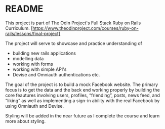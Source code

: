 # README

This project is part of The Odin Project's Full Stack Ruby on Rails Curriculum. [https://www.theodinproject.com/courses/ruby-on-rails/lessons/final-project]

The project will serve to showcase and practice understanding of 
- building new rails applications
- modelling data
- working with forms
- working with simple API's
- Devise and Omniauth authentications
etc.

The goal of the project is to build a mock Facebook website. The primary focus is to get the data and the back end working properly by building the core feautures involving users, profiles, “friending”, posts, news feed, and “liking” as well as implementing a sign-in ability with the real Facebook by using Omniauth and Devise.

Styling will be added in the near future as I complete the course and learn more about styling.


